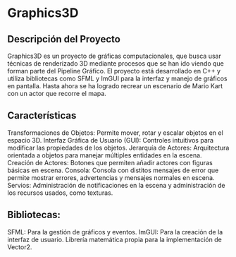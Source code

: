 # Graphics3D
## Descripción del Proyecto
Graphics3D es un proyecto de gráficas computacionales, que busca usar técnicas de renderizado 3D mediante procesos que se han ido viendo que forman parte del Pipeline Gráfico. El proyecto está desarrollado en C++ y utiliza bibliotecas como SFML y ImGUI para la interfaz y manejo de gráficos en pantalla. Hasta ahora se ha logrado recrear un escenario de Mario Kart con un actor que recorre el mapa.

## Características
Transformaciones de Objetos: Permite mover, rotar y escalar objetos en el espacio 3D.
Interfaz Gráfica de Usuario (GUI): Controles intuitivos para modificar las propiedades de los objetos.
Jerarquía de Actores: Arquitectura orientada a objetos para manejar múltiples entidades en la escena.
Creación de Actores: Botones que permiten añadir actores con figuras básicas en escena.
Consola: Consola con distitos mensajes de error que permite mostrar errores, advertencias y mensajes normales en escena.
Servios: Administración de notificaciones en la escena y administración de los recursos usados, como texturas.

## Bibliotecas:
SFML: Para la gestión de gráficos y eventos.
ImGUI: Para la creación de la interfaz de usuario.
Librería matemática propia para la implementación de Vector2.
